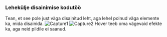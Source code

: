 ### Lehekülje disainimise kodutöö
Tean, et see pole just väga disainitud leht, aga lehel polnud väga elemente ka, mida disainida.
![Capture1](https://user-images.githubusercontent.com/70900275/138744812-3c029792-b642-416d-822e-09a699be558e.PNG)
![Capture2](https://user-images.githubusercontent.com/70900275/138744850-177f2cfb-67d0-4913-818b-b09d4ce19aca.PNG)
Hover teeb oma vägevaid efekte ka, aga neid pildile ei saanud.
